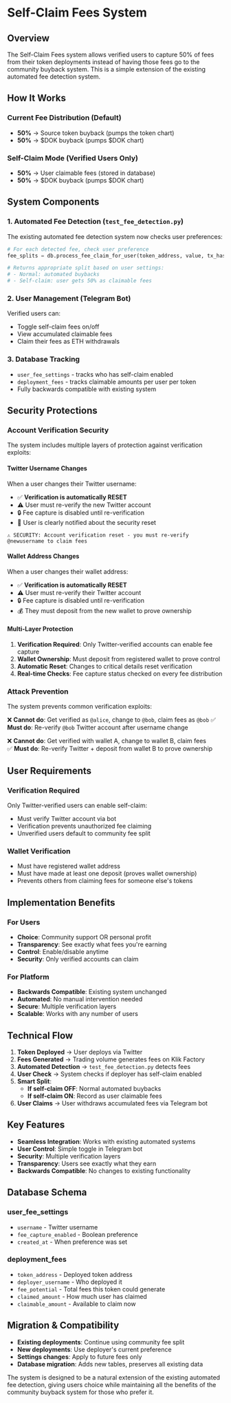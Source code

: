 # Self-Claim Fees System

## Overview

The Self-Claim Fees system allows verified users to capture 50% of fees from their token deployments instead of having those fees go to the community buyback system. This is a simple extension of the existing automated fee detection system.

## How It Works

### Current Fee Distribution (Default)
- **50%** → Source token buyback (pumps the token chart)
- **50%** → $DOK buyback (pumps $DOK chart)

### Self-Claim Mode (Verified Users Only)
- **50%** → User claimable fees (stored in database)
- **50%** → $DOK buyback (pumps $DOK chart)

## System Components

### 1. Automated Fee Detection (`test_fee_detection.py`)
The existing automated fee detection system now checks user preferences:

```python
# For each detected fee, check user preference
fee_splits = db.process_fee_claim_for_user(token_address, value, tx_hash)

# Returns appropriate split based on user settings:
# - Normal: automated buybacks
# - Self-claim: user gets 50% as claimable fees
```

### 2. User Management (Telegram Bot)
Verified users can:
- Toggle self-claim fees on/off
- View accumulated claimable fees
- Claim their fees as ETH withdrawals

### 3. Database Tracking
- `user_fee_settings` - tracks who has self-claim enabled
- `deployment_fees` - tracks claimable amounts per user per token
- Fully backwards compatible with existing system

## Security Protections

### Account Verification Security
The system includes multiple layers of protection against verification exploits:

#### **Twitter Username Changes**
When a user changes their Twitter username:
- ✅ **Verification is automatically RESET** 
- ⚠️ User must re-verify the new Twitter account
- 🔒 Fee capture is disabled until re-verification
- 📝 User is clearly notified about the security reset

```
⚠️ SECURITY: Account verification reset - you must re-verify @newusername to claim fees
```

#### **Wallet Address Changes**  
When a user changes their wallet address:
- ✅ **Verification is automatically RESET**
- ⚠️ User must re-verify their Twitter account
- 🔒 Fee capture is disabled until re-verification
- 💰 They must deposit from the new wallet to prove ownership

#### **Multi-Layer Protection**
1. **Verification Required**: Only Twitter-verified accounts can enable fee capture
2. **Wallet Ownership**: Must deposit from registered wallet to prove control
3. **Automatic Reset**: Changes to critical details reset verification
4. **Real-time Checks**: Fee capture status checked on every fee distribution

### Attack Prevention
The system prevents common verification exploits:

❌ **Cannot do**: Get verified as `@alice`, change to `@bob`, claim fees as `@bob`
✅ **Must do**: Re-verify `@bob` Twitter account after username change

❌ **Cannot do**: Get verified with wallet A, change to wallet B, claim fees  
✅ **Must do**: Re-verify Twitter + deposit from wallet B to prove ownership

## User Requirements

### Verification Required
Only Twitter-verified users can enable self-claim:
- Must verify Twitter account via bot
- Verification prevents unauthorized fee claiming
- Unverified users default to community fee split

### Wallet Verification
- Must have registered wallet address
- Must have made at least one deposit (proves wallet ownership)
- Prevents others from claiming fees for someone else's tokens

## Implementation Benefits

### For Users
- **Choice**: Community support OR personal profit
- **Transparency**: See exactly what fees you're earning
- **Control**: Enable/disable anytime
- **Security**: Only verified accounts can claim

### For Platform
- **Backwards Compatible**: Existing system unchanged
- **Automated**: No manual intervention needed
- **Secure**: Multiple verification layers
- **Scalable**: Works with any number of users

## Technical Flow

1. **Token Deployed** → User deploys via Twitter
2. **Fees Generated** → Trading volume generates fees on Klik Factory
3. **Automated Detection** → `test_fee_detection.py` detects fees
4. **User Check** → System checks if deployer has self-claim enabled
5. **Smart Split**:
   - **If self-claim OFF**: Normal automated buybacks
   - **If self-claim ON**: Record as user claimable fees
6. **User Claims** → User withdraws accumulated fees via Telegram bot

## Key Features

- **Seamless Integration**: Works with existing automated systems
- **User Control**: Simple toggle in Telegram bot
- **Security**: Multiple verification layers
- **Transparency**: Users see exactly what they earn
- **Backwards Compatible**: No changes to existing functionality

## Database Schema

### user_fee_settings
- `username` - Twitter username
- `fee_capture_enabled` - Boolean preference
- `created_at` - When preference was set

### deployment_fees  
- `token_address` - Deployed token address
- `deployer_username` - Who deployed it
- `fee_potential` - Total fees this token could generate
- `claimed_amount` - How much user has claimed
- `claimable_amount` - Available to claim now

## Migration & Compatibility

- **Existing deployments**: Continue using community fee split
- **New deployments**: Use deployer's current preference
- **Settings changes**: Apply to future fees only
- **Database migration**: Adds new tables, preserves all existing data

The system is designed to be a natural extension of the existing automated fee detection, giving users choice while maintaining all the benefits of the community buyback system for those who prefer it. 